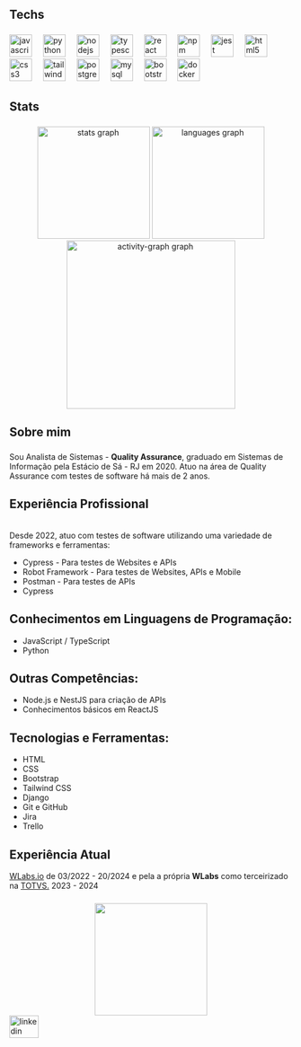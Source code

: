 <h2 align="left">Techs</h2>

###

<div align="left">
  <img src="https://skillicons.dev/icons?i=js" height="40" alt="javascript logo"  />
  <img width="12" />
  <img src="https://skillicons.dev/icons?i=py" height="40" alt="python logo"  />
  <img width="12" />
  <img src="https://skillicons.dev/icons?i=nodejs" height="40" alt="nodejs logo"  />
  <img width="12" />
  <img src="https://skillicons.dev/icons?i=ts" height="40" alt="typescript logo"  />
  <img width="12" />
  <img src="https://cdn.jsdelivr.net/gh/devicons/devicon/icons/react/react-original-wordmark.svg" height="40" alt="react logo"  />
  <img width="12" />
  <img src="https://cdn.jsdelivr.net/gh/devicons/devicon/icons/npm/npm-original-wordmark.svg" height="40" alt="npm logo"  />
  <img width="12" />
  <img src="https://skillicons.dev/icons?i=jest" height="40" alt="jest logo"  />
  <img width="12" />
  <img src="https://skillicons.dev/icons?i=html" height="40" alt="html5 logo"  />
  <img width="12" />
  <img src="https://skillicons.dev/icons?i=css" height="40" alt="css3 logo"  />
  <img width="12" />
  <img src="https://skillicons.dev/icons?i=tailwind" height="40" alt="tailwindcss logo"  />
  <img width="12" />
  <img src="https://skillicons.dev/icons?i=postgres" height="40" alt="postgresql logo"  />
  <img width="12" />
  <img src="https://skillicons.dev/icons?i=mysql" height="40" alt="mysql logo"  />
  <img width="12" />
  <img src="https://skillicons.dev/icons?i=bootstrap" height="40" alt="bootstrap logo"  />
  <img width="12" />
  <img src="https://skillicons.dev/icons?i=docker" height="40" alt="docker logo"  />
</div>

###

<h2 align="left">Stats</h2>

###

<div align="center">
  
  <img src="https://github-readme-stats.vercel.app/api?username=CristianoSFMothe&hide_title=false&hide_rank=false&show_icons=true&include_all_commits=true&count_private=true&disable_animations=false&theme=radical&locale=en&hide_border=false&order=1&custom_title=My%20GitHub%20Stats" height="200" alt="stats graph"  />
  <img src="https://github-readme-stats.vercel.app/api/top-langs?username=CristianoSFMothe&locale=pt-br&hide_title=true&layout=compact&card_width=320&langs_count=10&theme=radical&hide_border=false&order=2&size_weight=0.5&count_weight=0.5&count_private=true&custom_title=Programming%20Languages" height="200" alt="languages graph"  />
  <img src="https://github-readme-activity-graph.vercel.app/graph?username=CristianoSFMothe&radius=16&theme=dracula&area=true&order=5&custom_title=Contribution%20Chart" height="300" alt="activity-graph graph"  />

</div>

###


<h2 align="left">Sobre mim</h2>

###

<p align="left">Sou Analista de Sistemas - <strong>Quality Assurance</strong>, graduado em Sistemas de Informação pela Estácio de Sá - RJ em 2020. Atuo na área de Quality Assurance com testes de software há mais de 2 anos.
  
<br />

<h2>Experiência Profissional</h2>

<br>Desde 2022, atuo com testes de software utilizando uma variedade de frameworks e ferramentas:

<ul>
  <li>Cypress - Para testes de Websites e APIs</li>
  <li>Robot Framework - Para testes de Websites, APIs e Mobile</li>
  <li>Postman - Para testes de APIs</li>
  <li>Cypress</li>
</ul>


<h2>Conhecimentos em Linguagens de Programação:</h2>

<ul>
  <li>JavaScript / TypeScript</li>
  <li>Python</li>
</ul>

<h2>Outras Competências:</h2>

<ul>
  <li>Node.js e NestJS para criação de APIs</li>
  <li>Conhecimentos básicos em ReactJS</li>
</ul>

<h2>Tecnologias e Ferramentas:</h2>

<ul>
  <li>HTML</li>
  <li>CSS</li>
  <li>Bootstrap</li>
  <li>Tailwind CSS</li>
  <li>Django</li>
  <li>Git e GitHub</li>
  <li>Jira</li>
  <li>Trello</li>
</ul>

<h2>Experiência Atual</h2>

<a href="https://wlabs.io/">WLabs.io<a> de 03/2022 - 20/2024 e pela a própria **WLabs** como terceirizado na <a href="https://www.totvs.com/">TOTVS.</a> 2023 - 2024</p>


###

<div align="center">
  <img height="200" src="https://th.bing.com/th/id/OIG1.7gdhaIxXDJ_xSfh5bRPV?w=270&h=270&c=6&r=0&o=5&pid=ImgGn"  />
</div>

<div align="left">
  <img src="https://raw.githubusercontent.com/maurodesouza/profile-readme-generator/master/src/assets/icons/social/linkedin/default.svg" width="52" height="40" alt="linkedin logo"  />
</div>
